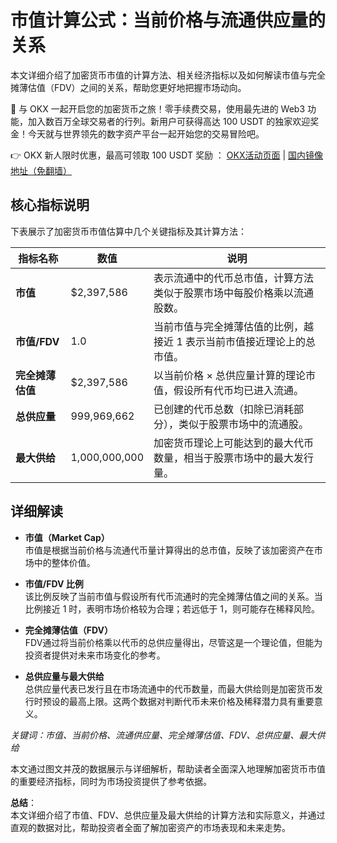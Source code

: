 # 市值计算公式：当前价格与流通供应量的关系

本文详细介绍了加密货币市值的计算方法、相关经济指标以及如何解读市值与完全摊薄估值（FDV）之间的关系，帮助您更好地把握市场动向。

🚀 与 OKX 一起开启您的加密货币之旅！零手续费交易，使用最先进的 Web3 功能，加入数百万全球交易者的行列。新用户可获得高达 100 USDT 的独家欢迎奖金！今天就与世界领先的数字资产平台一起开始您的交易冒险吧。

👉 OKX 新人限时优惠，最高可领取 100 USDT 奖励 ： [OKX活动页面](https://bit.ly/OKXe) | [国内镜像地址（免翻墙）](https://bit.ly/okX)

## 核心指标说明

下表展示了加密货币市值估算中几个关键指标及其计算方法：

| 指标名称         | 数值             | 说明 |
|------------------|------------------|------|
| **市值**         | $2,397,586       | 表示流通中的代币总市值，计算方法类似于股票市场中每股价格乘以流通股数。 |
| **市值/FDV**     | 1.0              | 当前市值与完全摊薄估值的比例，越接近 1 表示当前市值接近理论上的总市值。 |
| **完全摊薄估值** | $2,397,586       | 以当前价格 × 总供应量计算的理论市值，假设所有代币均已进入流通。 |
| **总供应量**     | 999,969,662      | 已创建的代币总数（扣除已消耗部分），类似于股票市场中的流通股。 |
| **最大供给**     | 1,000,000,000    | 加密货币理论上可能达到的最大代币数量，相当于股票市场中的最大发行量。 |

## 详细解读

- **市值（Market Cap）**  
  市值是根据当前价格与流通代币量计算得出的总市值，反映了该加密资产在市场中的整体价值。  

- **市值/FDV 比例**  
  该比例反映了当前市值与假设所有代币流通时的完全摊薄估值之间的关系。当比例接近 1 时，表明市场价格较为合理；若远低于 1，则可能存在稀释风险。  

- **完全摊薄估值（FDV）**  
  FDV通过将当前价格乘以代币的总供应量得出，尽管这是一个理论值，但能为投资者提供对未来市场变化的参考。  

- **总供应量与最大供给**  
  总供应量代表已发行且在市场流通中的代币数量，而最大供给则是加密货币发行时预设的最高上限。这两个数据对判断代币未来价格及稀释潜力具有重要意义。

*关键词：市值、当前价格、流通供应量、完全摊薄估值、FDV、总供应量、最大供给*

本文通过图文并茂的数据展示与详细解析，帮助读者全面深入地理解加密货币市值的重要经济指标，同时为市场投资提供了参考依据。

**总结**：  
本文详细介绍了市值、FDV、总供应量及最大供给的计算方法和实际意义，并通过直观的数据对比，帮助投资者全面了解加密资产的市场表现和未来走势。